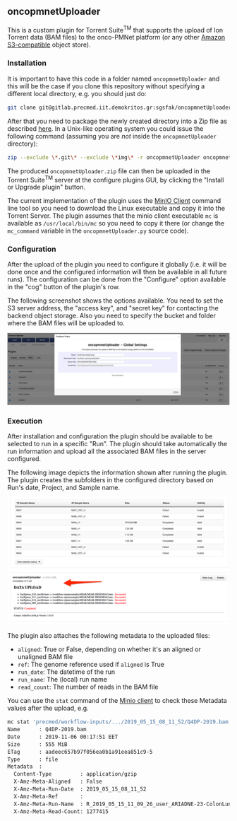 ##  oncopmnetUploader

This is a custom plugin for Torrent Suite<sup>TM</sup> that supports the upload of Ion Torrent data (BAM files) to the onco-PMNet platform (or any other [Amazon S3-compatible](https://en.wikipedia.org/wiki/Amazon_S3) object store).

### Installation

It is important to have this code in a folder named `oncopmnetUploader` and this will be the case if you clone this repository without specifying a different local directory, e.g. you should just do:

```bash
git clone git@gitlab.precmed.iit.demokritos.gr:sgsfak/oncopmnetUploader.git 
```

After that you need to package the newly created directory into a Zip file as described [here](https://ion-torrent-sdk.readthedocs.io/en/v5.10/plugin/getting_started.html#plugin-packaging). In  a Unix-like operating system you could issue the following command (assuming you are *not* inside the `oncopmnetUploader` directory):

```bash
zip --exclude \*.git\* --exclude \*img\* -r oncopmnetUploader oncopmnetUploader
```

The produced `oncopmnetUploader.zip` file can then be uploaded in the Torrent Suite<sup>TM</sup> server at the configure plugins GUI, by clicking the "Install or Upgrade plugin" button.	

The current implementation of the plugin uses the [MinIO Client](https://docs.min.io/docs/minio-client-quickstart-guide.html) command line tool so you need to download the Linux executable and copy it into the Torrent Server. The plugin assumes that the minio client executable `mc` is available as `/usr/local/bin/mc` so you need to copy it there (or change the `mc_command` variable in the `oncopmnetUploader.py` source code).

### Configuration

After the upload of the plugin you need to configure it globally (i.e. it will be done once and the configured information will then be available in all future runs). The configuration can be done from the "Configure" option available in the "cog" button of the plugin's row. 

The following screenshot shows the options available. You need to set the S3 server address, the "access key", and "secret key" for contacting the backend object storage. Also you need to specify the bucket and folder where the BAM files will be uploaded to.

!["global" configuration](img/config.png)



### Execution

After installation and configuration the plugin should be available to be selected to run in a specific "Run". The plugin should take automatically the run information and upload all the associated BAM files in the server configured.

The following image depicts the information shown after running the plugin. The plugin creates the subfolders in the configured directory based on Run's date, Project, and Sample name.

![plugin results](img/results.png)

The plugin also attaches the following metadata to the uploaded files:

* `aligned`: True or False, depending on whether it's an aligned or unaligned BAM file
* `ref`: The genome reference used if `aligned` is True
* `run_date`: The datetime of the run
* `run_name`: The (local) run name
* `read_count`: The number of reads in the BAM file

You can use the `stat` command of the 
[Minio client](https://docs.min.io/docs/minio-client-complete-guide.html) 
to check these Metadata values after the upload, e.g.

```bash
mc stat 'precmed/workflow-inputs/.../2019_05_15_08_11_52/Q4DP-2019.bam'
Name      : Q4DP-2019.bam
Date      : 2019-11-06 00:17:51 EET
Size      : 555 MiB
ETag      : aadeec657b97f056ea0b1a91eea851c9-5
Type      : file
Metadata  :
  Content-Type         : application/gzip
  X-Amz-Meta-Aligned   : False
  X-Amz-Meta-Run-Date  : 2019_05_15_08_11_52
  X-Amz-Meta-Ref       :
  X-Amz-Meta-Run-Name  : R_2019_05_15_11_09_26_user_ARIADNE-23-ColonLungV2
  X-Amz-Meta-Read-Count: 1277415
```
